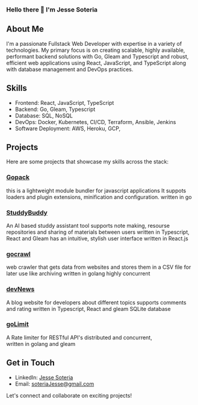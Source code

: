 ### Hello there 👋 I'm Jesse Soteria

## About Me
I'm a passionate Fullstack Web Developer with expertise in a variety of technologies. My primary focus is on creating scalable, highly available, performant backend solutions with Go, Gleam and Typescript and robust, efficient web applications using React, JavaScript, and TypeScript along with database management and DevOps practices.

## Skills
- Frontend: React, JavaScript, TypeScript
- Backend: Go, Gleam, Typescript
- Database: SQL, NoSQL
- DevOps: Docker, Kubernetes, CI/CD, Terraform, Ansible, Jenkins
- Software Deployment: AWS, Heroku, GCP, 

## Projects
Here are some projects that showcase my skills across the stack:

### [Gopack](github.com/JESSE-SOTERIA/gopack)
this is a lightweight module bundler for javascript applications
It suppots loaders and plugin extensions, minification and configuration.
written in go

### [StuddyBuddy](github.com/JESSE-SOTERIA/StuddyBuddy)
An AI based studdy assistant tool
supports note making, resourse repositories and sharing of materials between users
written in Typescript, React and Gleam
has an intuitive, stylish user interface written in React.js 

### [gocrawl](github.com/JESSE-SOTERIA/gocrawl)
web crawler that gets data from websites and stores them in a CSV file for later use like archiving
written in golang
highly concurrent

### [devNews](github.com/JESSE-SOTERIA/devNews)
A blog website for developers about different topics
supports comments and rating
written in Typescript, React and gleam
SQLite database

### [goLimit](github.com/JESSE-SOTERIA/goLimit)
A Rate limiter for RESTful API's 
distributed and concurrent,  
written in golang and gleam


## Get in Touch
- LinkedIn: [Jesse Soteria]([link-to-linkedin](https://www.linkedin.com/in/jesse-soteria-3b4440261/))
- Email: soteriaJesse@gmail.com

Let's connect and collaborate on exciting projects!

